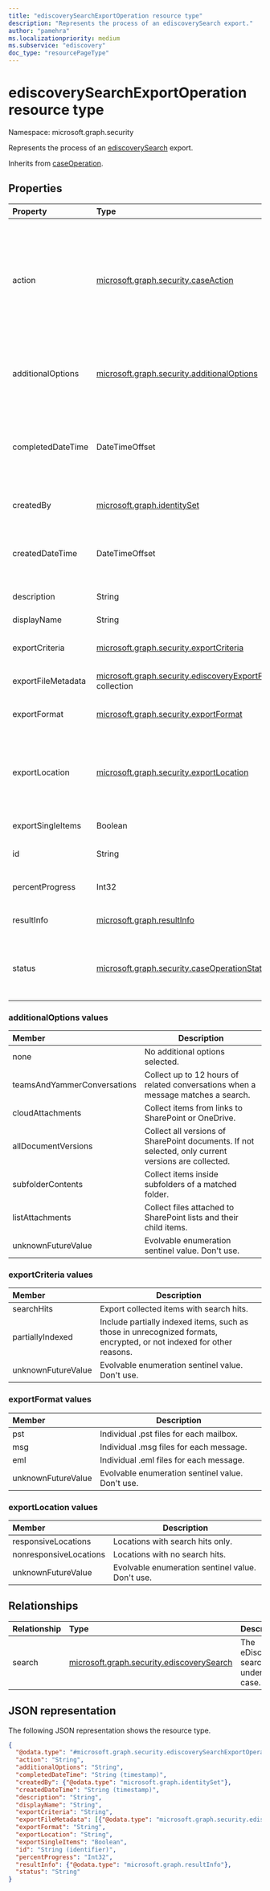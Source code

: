```yaml
---
title: "ediscoverySearchExportOperation resource type"
description: "Represents the process of an ediscoverySearch export."
author: "pamehra"
ms.localizationpriority: medium
ms.subservice: "ediscovery"
doc_type: "resourcePageType"
---
```


# ediscoverySearchExportOperation resource type

Namespace: microsoft.graph.security

Represents the process of an [ediscoverySearch](../resources/security-ediscoverysearch.md) export.

Inherits from [caseOperation](../resources/security-caseoperation.md).

## Properties

|Property|Type|Description|
|:---|:---|:---|
|action|[microsoft.graph.security.caseAction](../resources/security-caseoperation.md#caseaction-values)| The type of action the operation represents. Possible values are: `contentExport`,  `applyTags`, `convertToPdf`, `index`, `estimateStatistics`, `addToReviewSet`, `holdUpdate`, `unknownFutureValue`, `purgeData`, `exportReport`, `exportResult`. You must use the `Prefer: include-unknown-enum-members` request header to get the following values from this [evolvable enum](/graph/best-practices-concept#handling-future-members-in-evolvable-enumerations): `purgeData`, `exportReport`, `exportResult`.|
|additionalOptions|[microsoft.graph.security.additionalOptions](../resources/security-ediscoverysearchexportoperation.md#additionaloptions-values)| The additional items to include in the export. The possible values are: `none`, `teamsAndYammerConversations`, `cloudAttachments`, `allDocumentVersions`, `subfolderContents`, `listAttachments`, `unknownFutureValue`.|
|completedDateTime|DateTimeOffset|The date and time when the operation was completed. The timestamp type represents date and time information using ISO 8601 format and is always in UTC. For example, midnight UTC on Jan 1, 2014 is `2014-01-01T00:00:00Z`. Inherited from [microsoft.graph.security.caseOperation](../resources/security-caseoperation.md).|
|createdBy|[microsoft.graph.identitySet](../resources/identityset.md)|The user who created the operation. Inherited from [microsoft.graph.security.caseOperation](../resources/security-caseoperation.md).|
|createdDateTime|DateTimeOffset|The date and time when the operation was created. The timestamp type represents date and time information using ISO 8601 format and is always in UTC. Inherited from [microsoft.graph.security.caseOperation](../resources/security-caseoperation.md).|
|description|String|The description of the export by the user.|
|displayName|String|The name of export provided by the user.|
|exportCriteria|[microsoft.graph.security.exportCriteria](../resources/security-ediscoverysearchexportoperation.md#exportcriteria-values)|Items to be included in the export. The possible values are: `searchHits`, `partiallyIndexed`, `unknownFutureValue`.|
|exportFileMetadata|[microsoft.graph.security.ediscoveryExportFileMetadata](../resources/security-ediscoveryexportfilemetadata.md) collection|Contains the properties for an export file metadata, including **downloadUrl**, **fileName**, and **size**.|
|exportFormat|[microsoft.graph.security.exportFormat](../resources/security-ediscoverysearchexportoperation.md#exportformat-values)|Format of the emails of the export. The possible values are: `pst`, `msg`, `eml`, `unknownFutureValue`.|
|exportLocation|[microsoft.graph.security.exportLocation](../resources/security-ediscoverysearchexportoperation.md#exportlocation-values)| Location scope for partially indexed items. You can choose to include partially indexed items only in responsive locations with search hits or in all targeted locations. The possible values are: `responsiveLocations`, `nonresponsiveLocations`, `unknownFutureValue`.|
|exportSingleItems|Boolean|Indicates whether to export single items.|
|id|String| The ID for the operation. Read-only. Inherited from [microsoft.graph.security.caseOperation](../resources/security-caseoperation.md).|
|percentProgress|Int32|The progress of the operation. Inherited from [microsoft.graph.security.caseOperation](../resources/security-caseoperation.md).|
|resultInfo|[microsoft.graph.resultInfo](../resources/resultinfo.md)|Contains success and failure-specific result information. Inherited from [microsoft.graph.security.caseOperation](../resources/security-caseoperation.md).|
|status|[microsoft.graph.security.caseOperationStatus](../resources/security-caseoperation.md#caseoperationstatus-values)| The status of the case operation. The possible values are: `notStarted`, `submissionFailed`, `running`, `succeeded`, `partiallySucceeded`, `failed`, `unknownFutureValue`. Inherited from [microsoft.graph.security.caseOperation](../resources/security-caseoperation.md).|

### additionalOptions values

|Member|Description|
|:----|-----------|
| none                        | No additional options selected.|
| teamsAndYammerConversations | Collect up to 12 hours of related conversations when a message matches a search.|
| cloudAttachments           | Collect items from links to SharePoint or OneDrive.|
| allDocumentVersions         | Collect all versions of SharePoint documents. If not selected, only current versions are collected.|
| subfolderContents           | Collect items inside subfolders of a matched folder.|
| listAttachments             | Collect files attached to SharePoint lists and their child items.|
| unknownFutureValue | Evolvable enumeration sentinel value. Don't use. |

### exportCriteria values

|Member|Description|
|:----|-----------|
| searchHits | Export collected items with search hits.|
| partiallyIndexed | Include partially indexed items, such as those in unrecognized formats, encrypted, or not indexed for other reasons.|
| unknownFutureValue | Evolvable enumeration sentinel value. Don't use. |

### exportFormat values

|Member|Description|
|:----|-----------|
| pst | Individual .pst files for each mailbox. |
| msg | Individual .msg files for each message. |
| eml | Individual .eml files for each message.       |
| unknownFutureValue | Evolvable enumeration sentinel value. Don't use. |

### exportLocation values

|Member|Description|
|:----|-----------|
| responsiveLocations    | Locations with search hits only.|
| nonresponsiveLocations | Locations with no search hits.|
| unknownFutureValue | Evolvable enumeration sentinel value. Don't use. |

## Relationships

|Relationship|Type|Description|
|:---|:---|:---|
|search|[microsoft.graph.security.ediscoverySearch](../resources/security-ediscoverysearch.md)|The eDiscovery searches under each case.|

## JSON representation
The following JSON representation shows the resource type.
<!-- {
  "blockType": "resource",
  "keyProperty": "id",
  "@odata.type": "microsoft.graph.security.ediscoverySearchExportOperation",
  "baseType": "microsoft.graph.security.caseOperation",
  "openType": false
}
-->
``` json
{
  "@odata.type": "#microsoft.graph.security.ediscoverySearchExportOperation",
  "action": "String",
  "additionalOptions": "String",
  "completedDateTime": "String (timestamp)",
  "createdBy": {"@odata.type": "microsoft.graph.identitySet"},
  "createdDateTime": "String (timestamp)",
  "description": "String",
  "displayName": "String",
  "exportCriteria": "String",
  "exportFileMetadata": [{"@odata.type": "microsoft.graph.security.ediscoveryExportFileMetadata"}],
  "exportFormat": "String",
  "exportLocation": "String",
  "exportSingleItems": "Boolean",
  "id": "String (identifier)",
  "percentProgress": "Int32",
  "resultInfo": {"@odata.type": "microsoft.graph.resultInfo"},
  "status": "String"
}
```

